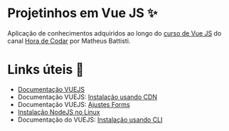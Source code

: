 # Projetinhos em Vue JS ✨
Aplicação de conhecimentos adquiridos ao longo do [curso de Vue JS](https://www.youtube.com/playlist?list=PLnDvRpP8BnezDglaAvtWgQXzsOmXUuRHL) do canal [Hora de Codar](https://www.youtube.com/channel/UCDoFiMhpOnLFq1uG4RL4xag) por Matheus Battisti. 

# Links úteis 🔗
- [Documentação VUEJS](https://vuejs.org/)
- Documentação VUEJS: [Instalação usando CDN](https://vuejs.org/guide/quick-start.html#without-build-tools)
- Documentação VUEJS: [Ajustes Forms](https://br.vuejs.org/v2/guide/forms.html)
- [Instalação NodeJS no Linux](https://www.digitalocean.com/community/tutorials/how-to-install-node-js-on-ubuntu-20-04-pt)
- Documentação do VUEJS: [Instalação usando CLI](https://cli.vuejs.org/guide/installation.html)
